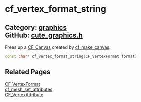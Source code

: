 [](../header.md ':include')

# cf_vertex_format_string

Category: [graphics](https://github.com/RandyGaul/cute_framework/blob/master/docs/api_reference?id=graphics)  
GitHub: [cute_graphics.h](https://github.com/RandyGaul/cute_framework/blob/master/include/cute_graphics.h)  
---

Frees up a [CF_Canvas](https://github.com/RandyGaul/cute_framework/blob/master/docs/graphics/cf_canvas.md) created by [cf_make_canvas](https://github.com/RandyGaul/cute_framework/blob/master/docs/graphics/cf_make_canvas.md).

```cpp
const char* cf_vertex_format_string(CF_VertexFormat format)
```

## Related Pages

[CF_VertexFormat](https://github.com/RandyGaul/cute_framework/blob/master/docs/graphics/cf_vertexformat.md)  
[cf_mesh_set_attributes](https://github.com/RandyGaul/cute_framework/blob/master/docs/graphics/cf_mesh_set_attributes.md)  
[CF_VertexAttribute](https://github.com/RandyGaul/cute_framework/blob/master/docs/graphics/cf_vertexattribute.md)  
